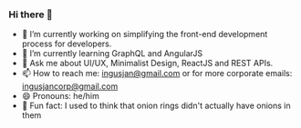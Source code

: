 ### Hi there 👋

- 🔭  I’m currently working on simplifying the front-end development process for developers.
- 🌱  I’m currently learning GraphQL and AngularJS
- 💬  Ask me about UI/UX, Minimalist Design, ReactJS and REST APIs.
- 📫  How to reach me: ingusjan@gmail.com or for more corporate emails: ingusjancorp@gmail.com
- 😄  Pronouns: he/him
- 🧅  Fun fact: I used to think that onion rings didn't actually have onions in them 

<!--
**ingusjan/ingusjan** is a ✨ _special_ ✨ repository because its `README.md` (this file) appears on your GitHub profile.

Here are some ideas to get you started:

- 🔭 I’m currently working on ...
- 🌱 I’m currently learning ...
- 👯 I’m looking to collaborate on ...
- 🤔 I’m looking for help with ...
- 💬 Ask me about ...
- 📫 How to reach me: ...
- 😄 Pronouns: ...
- ⚡ Fun fact: ...
-->
